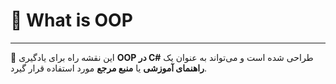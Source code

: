 ﻿# 🚀  What is OOP




---

📌 این نقشه راه برای یادگیری **OOP در C#** طراحی شده است و می‌تواند به عنوان یک **راهنمای آموزشی** یا **منبع مرجع** مورد استفاده قرار گیرد.
